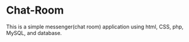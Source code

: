 # Chat-Room
This is a simple messenger(chat room) application using html, CSS, php, MySQL, and database.
